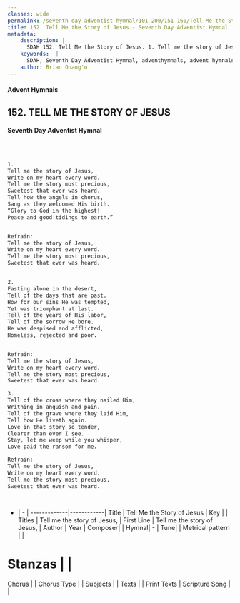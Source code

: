 ```yaml
---
classes: wide
permalink: /seventh-day-adventist-hymnal/101-200/151-160/Tell-Me-the-Story-of-Jesus/
title: 152. Tell Me the Story of Jesus - Seventh Day Adventist Hymnal
metadata:
    description: |
      SDAH 152. Tell Me the Story of Jesus. 1. Tell me the story of Jesus, Write on my heart every word. Tell me the story most precious, Sweetest that ever was heard. Tell how the angels in chorus, Sang as they welcomed His birth. “Glory to God in the highest! Peace and good tidings to earth.” 
    keywords:  |
      SDAH, Seventh Day Adventist Hymnal, adventhymnals, advent hymnals, Tell Me the Story of Jesus, Tell me the story of Jesus, ,Tell me the story of Jesus,
    author: Brian Onang'o
---
```


#### Advent Hymnals
## 152. TELL ME THE STORY OF JESUS
#### Seventh Day Adventist Hymnal

```txt



1.
Tell me the story of Jesus,
Write on my heart every word.
Tell me the story most precious,
Sweetest that ever was heard.
Tell how the angels in chorus,
Sang as they welcomed His birth.
“Glory to God in the highest!
Peace and good tidings to earth.”


Refrain:
Tell me the story of Jesus,
Write on my heart every word.
Tell me the story most precious,
Sweetest that ever was heard.


2.
Fasting alone in the desert,
Tell of the days that are past.
How for our sins He was tempted,
Yet was triumphant at last.
Tell of the years of His labor,
Tell of the sorrow He bore.
He was despised and afflicted,
Homeless, rejected and poor.


Refrain:
Tell me the story of Jesus,
Write on my heart every word.
Tell me the story most precious,
Sweetest that ever was heard.

3.
Tell of the cross where they nailed Him,
Writhing in anguish and pain.
Tell of the grave where they laid Him,
Tell how He liveth again.
Love in that story so tender,
Clearer than ever I see.
Stay, let me weep while you whisper,
Love paid the ransom for me.

Refrain:
Tell me the story of Jesus,
Write on my heart every word.
Tell me the story most precious,
Sweetest that ever was heard.




```

- |   -  |
-------------|------------|
Title | Tell Me the Story of Jesus |
Key |  |
Titles | Tell me the story of Jesus, |
First Line | Tell me the story of Jesus, |
Author | 
Year | 
Composer|  |
Hymnal|  - |
Tune|  |
Metrical pattern | |
# Stanzas |  |
Chorus |  |
Chorus Type |  |
Subjects |  |
Texts |  |
Print Texts | 
Scripture Song |  |
  
